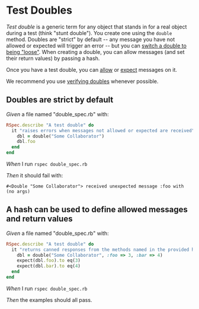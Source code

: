 # Test Doubles

_Test double_ is a generic term for any object that stands in for a real object during a test
  (think "stunt double"). You create one using the `double` method. Doubles are "strict" by
  default -- any message you have not allowed or expected will trigger an error -- but you can
  [switch a double to being "loose"](./null-object-doubles). When creating a double, you can allow messages (and set
  their return values) by passing a hash.

  Once you have a test double, you can [allow](./allowing-messages) or [expect](./expecting-messages) messages on it.

  We recommend you use [verifying doubles](../verifying-doubles) whenever possible.

## Doubles are strict by default

_Given_ a file named "double_spec.rb" with:

```ruby
RSpec.describe "A test double" do
  it "raises errors when messages not allowed or expected are received" do
    dbl = double("Some Collaborator")
    dbl.foo
  end
end
```

_When_ I run `rspec double_spec.rb`

_Then_ it should fail with:

```
#<Double "Some Collaborator"> received unexpected message :foo with (no args)
```

## A hash can be used to define allowed messages and return values

_Given_ a file named "double_spec.rb" with:

```ruby
RSpec.describe "A test double" do
  it "returns canned responses from the methods named in the provided hash" do
    dbl = double("Some Collaborator", :foo => 3, :bar => 4)
    expect(dbl.foo).to eq(3)
    expect(dbl.bar).to eq(4)
  end
end
```

_When_ I run `rspec double_spec.rb`

_Then_ the examples should all pass.
